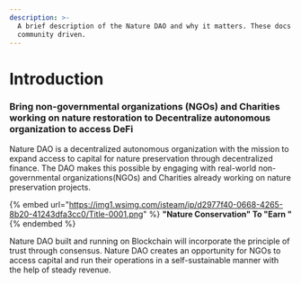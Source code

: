 ```yaml
---
description: >-
  A brief description of the Nature DAO and why it matters. These docs are
  community driven.
---
```


# Introduction

### **Bring non-governmental organizations (NGOs) and Charities working on nature restoration to Decentralize autonomous organization to access DeFi**

Nature DAO is a decentralized autonomous organization with the mission to expand access to capital for nature preservation through decentralized finance. The DAO makes this possible by engaging with real-world non-governmental organizations(NGOs) and Charities already working on nature preservation projects.

{% embed url="https://img1.wsimg.com/isteam/ip/d2977f40-0668-4265-8b20-41243dfa3cc0/Title-0001.png" %}
**"Nature Conservation" To "Earn "**
{% endembed %}

Nature DAO built and running on Blockchain will incorporate the principle of trust through consensus. Nature DAO creates an opportunity for NGOs to access capital and run their operations in a self-sustainable manner with the help of steady revenue.
